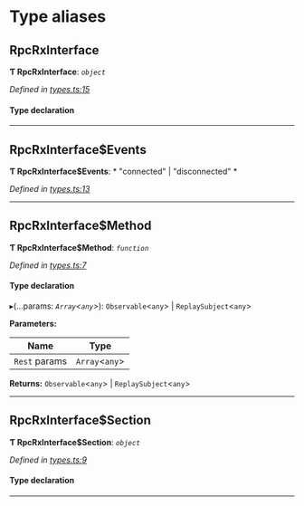 

# Type aliases

<a id="rpcrxinterface"></a>

##  RpcRxInterface

**Ƭ RpcRxInterface**: *`object`*

*Defined in [types.ts:15](https://github.com/polkadot-js/api/blob/e2c029c/packages/rpc-rx/src/types.ts#L15)*

#### Type declaration

___
<a id="rpcrxinterface_events"></a>

##  RpcRxInterface$Events

**Ƭ RpcRxInterface$Events**: * "connected" &#124; "disconnected"
*

*Defined in [types.ts:13](https://github.com/polkadot-js/api/blob/e2c029c/packages/rpc-rx/src/types.ts#L13)*

___
<a id="rpcrxinterface_method"></a>

##  RpcRxInterface$Method

**Ƭ RpcRxInterface$Method**: *`function`*

*Defined in [types.ts:7](https://github.com/polkadot-js/api/blob/e2c029c/packages/rpc-rx/src/types.ts#L7)*

#### Type declaration
▸(...params: *`Array`<`any`>*):  `Observable`<`any`> &#124; `ReplaySubject`<`any`>

**Parameters:**

| Name | Type |
| ------ | ------ |
| `Rest` params | `Array`<`any`> |

**Returns:**  `Observable`<`any`> &#124; `ReplaySubject`<`any`>

___
<a id="rpcrxinterface_section"></a>

##  RpcRxInterface$Section

**Ƭ RpcRxInterface$Section**: *`object`*

*Defined in [types.ts:9](https://github.com/polkadot-js/api/blob/e2c029c/packages/rpc-rx/src/types.ts#L9)*

#### Type declaration

[index: `string`]: [RpcRxInterface$Method](_types_.md#rpcrxinterface_method)

___

